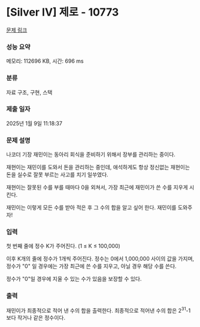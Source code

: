 # [Silver IV] 제로 - 10773 

[문제 링크](https://www.acmicpc.net/problem/10773) 

### 성능 요약

메모리: 112696 KB, 시간: 696 ms

### 분류

자료 구조, 구현, 스택

### 제출 일자

2025년 1월 9일 11:18:37

### 문제 설명

<p style="user-select: auto !important;">나코더 기장 재민이는 동아리 회식을 준비하기 위해서 장부를 관리하는 중이다.</p>

<p style="user-select: auto !important;">재현이는 재민이를 도와서 돈을 관리하는 중인데, 애석하게도 항상 정신없는 재현이는 돈을 실수로 잘못 부르는 사고를 치기 일쑤였다.</p>

<p style="user-select: auto !important;">재현이는 잘못된 수를 부를 때마다 0을 외쳐서, 가장 최근에 재민이가 쓴 수를 지우게 시킨다.</p>

<p style="user-select: auto !important;">재민이는 이렇게 모든 수를 받아 적은 후 그 수의 합을 알고 싶어 한다. 재민이를 도와주자!</p>

### 입력 

 <p style="user-select: auto !important;">첫 번째 줄에 정수 K가 주어진다. (1 ≤ K ≤ 100,000)</p>

<p style="user-select: auto !important;">이후 K개의 줄에 정수가 1개씩 주어진다. 정수는 0에서 1,000,000 사이의 값을 가지며, 정수가 "0" 일 경우에는 가장 최근에 쓴 수를 지우고, 아닐 경우 해당 수를 쓴다.</p>

<p style="user-select: auto !important;">정수가 "0"일 경우에 지울 수 있는 수가 있음을 보장할 수 있다.</p>

### 출력 

 <p style="user-select: auto !important;">재민이가 최종적으로 적어 낸 수의 합을 출력한다. 최종적으로 적어낸 수의 합은 2<sup style="user-select: auto !important;">31</sup>-1보다 작거나 같은 정수이다.</p>

